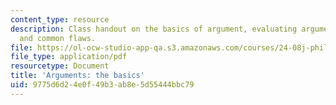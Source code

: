 ```yaml
---
content_type: resource
description: Class handout on the basics of argument, evaluating arguments, argument-forms,
  and common flaws.
file: https://ol-ocw-studio-app-qa.s3.amazonaws.com/courses/24-08j-philosophical-issues-in-brain-science-spring-2009/9775d6d24e0f49b3ab8e5d55444bbc79_MIT24_08JS09_assn08.pdf
file_type: application/pdf
resourcetype: Document
title: 'Arguments: the basics'
uid: 9775d6d2-4e0f-49b3-ab8e-5d55444bbc79
---
```

